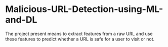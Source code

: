 # Malicious-URL-Detection-using-ML-and-DL
The project present means to extract features from a raw URL and use these features to predict whether a URL is safe for a user to visit or not.
